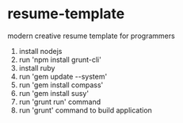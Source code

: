 # resume-template

modern creative resume template for programmers

1. install nodejs
2. run 'npm install grunt-cli'
3. install ruby
4. run 'gem update --system'
5. run 'gem install compass'
6. run 'gem install susy'
7. run 'grunt run' command
8. run 'grunt' command to build application
